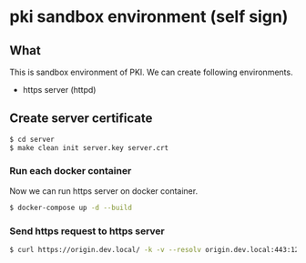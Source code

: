 # pki sandbox environment (self sign)

## What
This is sandbox environment of PKI.
We can create following environments.
* https server (httpd)

## Create server certificate
```bash
$ cd server
$ make clean init server.key server.crt
```

### Run each docker container
Now we can run https server on docker container.
```bash
$ docker-compose up -d --build
```

### Send https request to https server
```bash
$ curl https://origin.dev.local/ -k -v --resolv origin.dev.local:443:127.0.0.1
```
